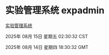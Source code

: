 # 实验管理系统 expadmin
[实验管理系统](http://59.174.9.220:56808/expadmin-782313d2-e1b1-4ea7-932e-3a55e6a1a4d0/)

2025年 08月 15日 星期五 02:30:32 CST

2025年 08月 14日 星期四 18:30:32 GMT
